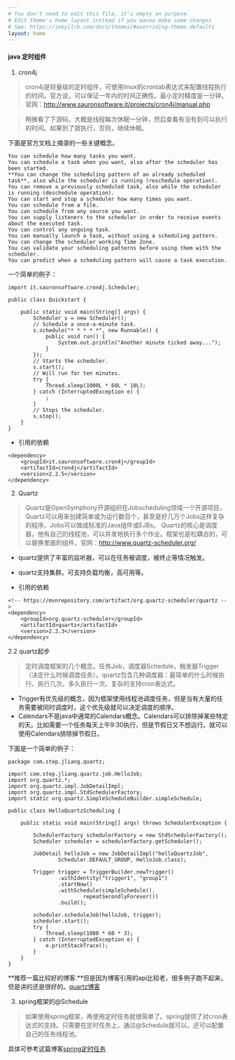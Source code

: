 ```yaml
---
# You don't need to edit this file, it's empty on purpose.
# Edit theme's home layout instead if you wanna make some changes
# See: https://jekyllrb.com/docs/themes/#overriding-theme-defaults
layout: home
---
```


#### java 定时组件

1. cron4j
> cron4j是轻量级的定时组件，可使用linux的crontab表达式来配置线程执行的时间。官方说，可以保证一年内的时间正确性。最小定时精度是一分钟。官网：http://www.sauronsoftware.it/projects/cron4j/manual.php

> 稍微看了下源码，大概是线程每次休眠一分钟，然后查看有没有到可以执行的时间。如果到了就执行，否则，继续休眠。

下面是官方文档上摘录的一些关键概念。

```
You can schedule how many tasks you want.
You can schedule a task when you want, also after the scheduler has been started.
**You can change the scheduling pattern of an already scheduled task**, also while the scheduler is running (reschedule operation).
You can remove a previously scheduled task, also while the scheduler is running (deschedule operation).
You can start and stop a scheduler how many times you want.
You can schedule from a file.
You can schedule from any source you want.
You can supply listeners to the scheduler in order to receive events about the executed task.
You can control any ongoing task.
You can manually launch a task, without using a scheduling pattern.
You can change the scheduler working Time Zone.
You can validate your scheduling patterns before using them with the scheduler.
You can predict when a scheduling pattern will cause a task execution.
```

一个简单的例子：

```
import it.sauronsoftware.cron4j.Scheduler;

public class Quickstart {

	public static void main(String[] args) {
		Scheduler s = new Scheduler();
		// Schedule a once-a-minute task.
		s.schedule("* * * * *", new Runnable() {
			public void run() {
				System.out.println("Another minute ticked away...");
			}
		});
		// Starts the scheduler.
		s.start();
		// Will run for ten minutes.
		try {
			Thread.sleep(1000L * 60L * 10L);
		} catch (InterruptedException e) {
			;
		}
		// Stops the scheduler.
		s.stop();
	}
}
```

- 引用的依赖

```
<dependency>
    <groupId>it.sauronsoftware.cron4j</groupId>
    <artifactId>cron4j</artifactId>
    <version>2.2.5</version>
</dependency>
```


2. Quartz
> Quartz是OpenSymphony开源组织在Jobscheduling领域一个开源项目，Quartz可以用来创建简单或为运行数百个，甚至是好几万个Jobs这样复杂的程序。Jobs可以做成标准的Java组件或EJBs。
Quartz的核心是调度器，他有自己的线程池，可以并发地执行多个作业。框架也是松耦合的，可以替换里面的组件。官网：http://www.quartz-scheduler.org/

- quartz提供了丰富的监听器，可以在任务被调度，被终止等情况触发。
- quartz支持集群。可支持负载均衡，高可用等。

- 引用的依赖

```
<!-- https://mvnrepository.com/artifact/org.quartz-scheduler/quartz -->
<dependency>
    <groupId>org.quartz-scheduler</groupId>
    <artifactId>quartz</artifactId>
    <version>2.2.3</version>
</dependency>
```

2.2 quartz起步
> 定时调度框架的几个概念，任务Job，调度器Schedule，触发器Trigger（决定什么时候调度任务）。quartz包含几种调度器：最简单的什么时候执行，执行几次，多久执行一次。复杂的支持cron表达式。

- Trigger有优先级的概念，因为框架使用线程池调度任务，但是当有大量的任务需要被同时调度时，这个优先级就可以决定调度的顺序。
- Calendars不是java中通常的Calendars概念。Calendars可以排除掉某些特定的天。比如需要一个任务每天上午9:30执行，但是节假日又不想运行。就可以使用Calendars排除掉节假日。


下面是一个简单的例子：

```
package com.step.jliang.quartz;

import com.step.jliang.quartz.job.HelloJob;
import org.quartz.*;
import org.quartz.impl.JobDetailImpl;
import org.quartz.impl.StdSchedulerFactory;
import static org.quartz.SimpleScheduleBuilder.simpleSchedule;

public class HelloQuartzScheduling {

    public static void main(String[] args) throws SchedulerException {

        SchedulerFactory schedulerFactory = new StdSchedulerFactory();
        Scheduler scheduler = schedulerFactory.getScheduler();

        JobDetail helloJob = new JobDetailImpl("helloQuartzJob",
                Scheduler.DEFAULT_GROUP, HelloJob.class);

        Trigger trigger = TriggerBuilder.newTrigger()
                .withIdentity("trigger1", "group1")
                .startNow()
                .withSchedule(simpleSchedule().
                        repeatSecondlyForever())
                .build();

        scheduler.scheduleJob(helloJob, trigger);
        scheduler.start();
        try {
            Thread.sleep(1000 * 60 * 3);
        } catch (InterruptedException e) {
            e.printStackTrace();
        }
    }
}

```

**推荐一篇比较好的博客.**但是因为博客引用的api比较老，很多例子跑不起来，但是讲的还是很好的。[quartz博客](http://blog.csdn.net/huihuimimi17/article/details/8215779)

3. spring框架的@Schedule
> 如果使用spring框架，再使用定时任务就很简单了。spring提供了对cron表达式的支持。只需要在定时任务上，通过@Schedule就可以。还可以配置自己的任务线程池。

具体可参考这篇博客[spring定时任务](http://blog.csdn.net/qq_33556185/article/details/51852537)